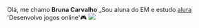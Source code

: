 Olá, me chamo **Bruna Carvalho**
_Sou aluna do EM e estudo [alura](https://www.alura.com.br)
'Desenvolvo jogos online'🎮
 ![](https://tenor.com/pt-BR/view/game-time-gif-)
